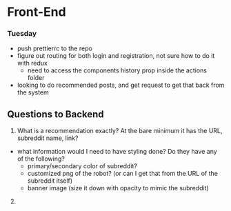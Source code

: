 # Front-End

### Tuesday

- push prettierrc to the repo
- figure out routing for both login and registration, not sure how to do it with redux
  - need to access the components history prop inside the actions folder
- looking to do recommended posts, and get request to get that back from the system

## Questions to Backend

1. What is a recommendation exactly? At the bare minimum it has the URL, subreddit name, link?

- what information would I need to have styling done? Do they have any of the following?
  - primary/secondary color of subreddit?
  - customized png of the robot? (or can I get that from the URL of the subreddit itself)
  - banner image (size it down with opacity to mimic the subreddit)

2.
